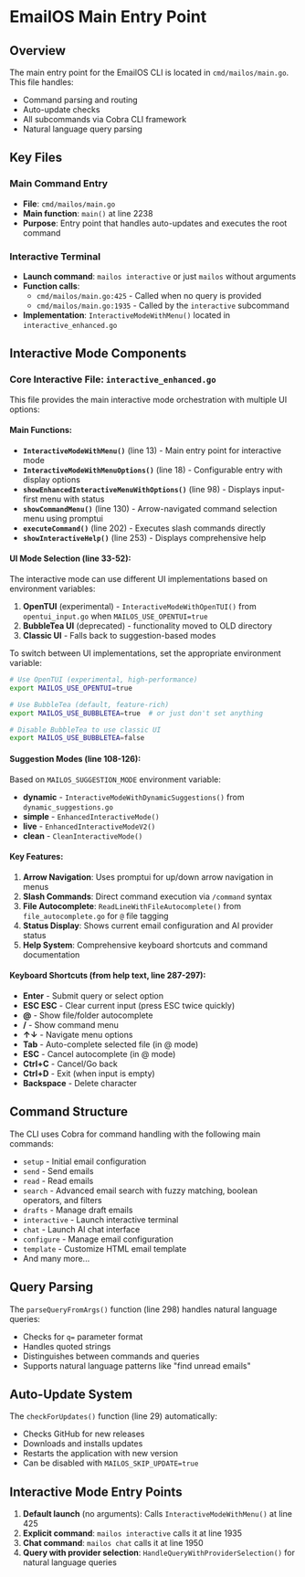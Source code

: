 # EmailOS Main Entry Point

## Overview

The main entry point for the EmailOS CLI is located in `cmd/mailos/main.go`. This file handles:
- Command parsing and routing
- Auto-update checks
- All subcommands via Cobra CLI framework
- Natural language query parsing

## Key Files

### Main Command Entry
- **File**: `cmd/mailos/main.go`
- **Main function**: `main()` at line 2238
- **Purpose**: Entry point that handles auto-updates and executes the root command

### Interactive Terminal
- **Launch command**: `mailos interactive` or just `mailos` without arguments
- **Function calls**: 
  - `cmd/mailos/main.go:425` - Called when no query is provided
  - `cmd/mailos/main.go:1935` - Called by the `interactive` subcommand
- **Implementation**: `InteractiveModeWithMenu()` located in `interactive_enhanced.go`

## Interactive Mode Components

### Core Interactive File: `interactive_enhanced.go`
This file provides the main interactive mode orchestration with multiple UI options:

#### Main Functions:
- **`InteractiveModeWithMenu()`** (line 13) - Main entry point for interactive mode
- **`InteractiveModeWithMenuOptions()`** (line 18) - Configurable entry with display options
- **`showEnhancedInteractiveMenuWithOptions()`** (line 98) - Displays input-first menu with status
- **`showCommandMenu()`** (line 130) - Arrow-navigated command selection menu using promptui
- **`executeCommand()`** (line 202) - Executes slash commands directly
- **`showInteractiveHelp()`** (line 253) - Displays comprehensive help

#### UI Mode Selection (line 33-52):
The interactive mode can use different UI implementations based on environment variables:
1. **OpenTUI** (experimental) - `InteractiveModeWithOpenTUI()` from `opentui_input.go` when `MAILOS_USE_OPENTUI=true`
2. **BubbleTea UI** (deprecated) - functionality moved to OLD directory
3. **Classic UI** - Falls back to suggestion-based modes

To switch between UI implementations, set the appropriate environment variable:
```bash
# Use OpenTUI (experimental, high-performance)
export MAILOS_USE_OPENTUI=true

# Use BubbleTea (default, feature-rich)
export MAILOS_USE_BUBBLETEA=true  # or just don't set anything

# Disable BubbleTea to use classic UI
export MAILOS_USE_BUBBLETEA=false
```

#### Suggestion Modes (line 108-126):
Based on `MAILOS_SUGGESTION_MODE` environment variable:
- **dynamic** - `InteractiveModeWithDynamicSuggestions()` from `dynamic_suggestions.go`
- **simple** - `EnhancedInteractiveMode()` 
- **live** - `EnhancedInteractiveModeV2()`
- **clean** - `CleanInteractiveMode()`

#### Key Features:
1. **Arrow Navigation**: Uses promptui for up/down arrow navigation in menus
2. **Slash Commands**: Direct command execution via `/command` syntax
3. **File Autocomplete**: `ReadLineWithFileAutocomplete()` from `file_autocomplete.go` for `@` file tagging
4. **Status Display**: Shows current email configuration and AI provider status
5. **Help System**: Comprehensive keyboard shortcuts and command documentation

#### Keyboard Shortcuts (from help text, line 287-297):
- **Enter** - Submit query or select option
- **ESC ESC** - Clear current input (press ESC twice quickly)
- **@** - Show file/folder autocomplete
- **/** - Show command menu
- **↑↓** - Navigate menu options
- **Tab** - Auto-complete selected file (in @ mode)
- **ESC** - Cancel autocomplete (in @ mode)
- **Ctrl+C** - Cancel/Go back
- **Ctrl+D** - Exit (when input is empty)
- **Backspace** - Delete character

## Command Structure

The CLI uses Cobra for command handling with the following main commands:
- `setup` - Initial email configuration
- `send` - Send emails
- `read` - Read emails  
- `search` - Advanced email search with fuzzy matching, boolean operators, and filters
- `drafts` - Manage draft emails
- `interactive` - Launch interactive terminal
- `chat` - Launch AI chat interface
- `configure` - Manage email configuration
- `template` - Customize HTML email template
- And many more...

## Query Parsing

The `parseQueryFromArgs()` function (line 298) handles natural language queries:
- Checks for `q=` parameter format
- Handles quoted strings
- Distinguishes between commands and queries
- Supports natural language patterns like "find unread emails"

## Auto-Update System

The `checkForUpdates()` function (line 29) automatically:
- Checks GitHub for new releases
- Downloads and installs updates
- Restarts the application with new version
- Can be disabled with `MAILOS_SKIP_UPDATE=true`

## Interactive Mode Entry Points

1. **Default launch** (no arguments): Calls `InteractiveModeWithMenu()` at line 425
2. **Explicit command**: `mailos interactive` calls it at line 1935  
3. **Chat command**: `mailos chat` calls it at line 1950
4. **Query with provider selection**: `HandleQueryWithProviderSelection()` for natural language queries